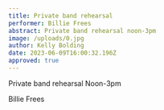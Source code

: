 ```yaml
---
title: Private band rehearsal
performer: Billie Frees
abstract: Private band rehearsal noon-3pm
image: /uploads/0.jpg
author: Kelly Bolding
date: 2023-06-09T16:00:32.196Z
approved: true
---
```

Private band rehearsal Noon-3pm 

B﻿illie Frees